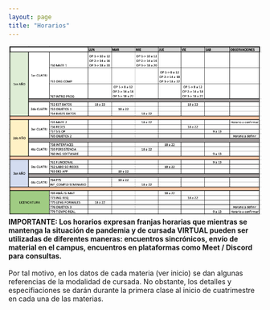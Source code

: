 ```yaml
---
layout: page
title: "Horarios"
---
```


<div>
    <img src="/assets/img/horarios.png" />
</div>
<div>
<span>
    <strong>
    IMPORTANTE: Los horarios expresan franjas horarias que mientras se mantenga la situación de pandemia y de cursada VIRTUAL pueden ser utilizadas de diferentes maneras: encuentros sincrónicos, envío de material en el campus, encuentros en plataformas como Meet / Discord para consultas. 
    </strong>
    <br/><br/>
    Por tal motivo, en los datos de cada materia (ver inicio) se dan algunas referencias de la modalidad de cursada. No obstante, los detalles y especifiaciones se darán durante la primera clase al inicio de cuatrimestre en cada una de las materias.
</span>
</div>
